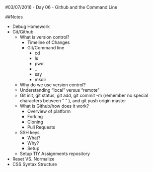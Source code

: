 #03/07/2016 - Day 06 - Github and the Command Line

##Notes
- Debug Homework
- Git/Github
    + What is version control?
        * Timeline of Changes
        * Git/Command line
            - cd
            - ls
            - pwd
            - ..
            - say
            - mkdir
    + Why do we use version control?
    + Understanding “local” versus “remote”
    + Git init, git status, git add, git commit -m (remember no special characters between “ “ ), and git push origin master
    + What is Github/how does it work?
        * Overview of platform
        * Forking
        * Cloning
        * Pull Requests
    + SSH keys 
        * What?
        * Why?
        * Setup
    + Setup TIY Assignments repository
- Reset VS. Normalize
- CSS Syntax Structure
